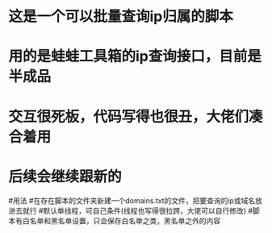# 这是一个可以批量查询ip归属的脚本
# 用的是蛙蛙工具箱的ip查询接口，目前是半成品
# 交互很死板，代码写得也很丑，大佬们凑合着用
# 后续会继续跟新的

#用法
#在存在脚本的文件夹新建一个domains.txt的文件，把要查询的ip或域名放进去就行
#默认单线程，可自己条件(线程也写得很拉跨，大佬可以自行修改)
#脚本有白名单和黑名单设置，只会保存白名单之类，黑名单之外的内容
